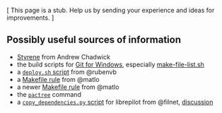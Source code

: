 [ This page is a stub. Help us by sending your experience and ideas for improvements. ]

Possibly useful sources of information
---
- [Styrene](https://github.com/achadwick/styrene) from Andrew Chadwick
- the build scripts for [Git for Windows](https://git-for-windows.github.io), especially [make-file-list.sh](https://github.com/git-for-windows/build-extra/blob/master/make-file-list.sh)
- a [`deploy.sh` script](https://sourceforge.net/p/msys2/tickets/34/#1cb7) from @rubenvb
- a [Makefile rule](https://github.com/matlo/GIMX/blob/e461c6ed3650b3707c17252a367413b36d1d1d0e/Makefile#L26) from @matlo
- a newer [Makefile rule](https://github.com/matlo/GIMX/blob/master/Makefile#L27-L56) from @matlo
- the [`pactree`](https://www.archlinux.org/pacman/pactree.8.html) command
- a [`copy_dependencies.py` script](https://bitbucket.org/librepilot/librepilot/src/4c9c3c202caad2250a35ce6aed796f5f46b5224c/make/copy_dependencies.py) for librepilot from @filnet, [discussion](https://github.com/Alexpux/MINGW-packages/issues/2634)
